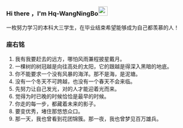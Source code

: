 ### Hi there ，I'm Hq-WangNingBo<a href="http://wangningbo.com"><img src="https://media.giphy.com/media/hvRJCLFzcasrR4ia7z/giphy.gif" width="25px"></a>
一枚努力学习的本科大三学生，在毕业结束希望能够成为自己都羡慕的人！

### 座右铭

1. 我有我要赶去的远方，哪怕风雨兼程披星戴月。
2. 一棵树的树冠越是向往高处的太阳，它的跟越是得深入黑暗的地底。
3. 你不能要求一个没有风暴的海洋。那不是海，是泥塘。
4. 没有一个冬天不可跨越，也没有一个春天不会来临。
5. 先努力让自己发光，对的人才能迎着光而来。
6. 觉得为时已晚的时候恰恰是最早的时候。
7. 你走的每一步，都藏着未来的影子。
8. 要变优秀，堵住那悠悠众口。
9. 那一天，我也曾看到花团锦簇。那一夜，我也曾梦见百万雄兵。

